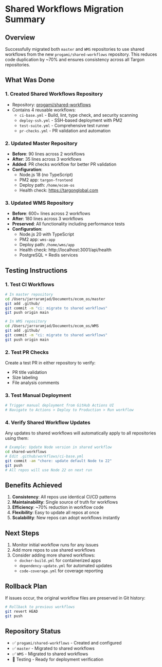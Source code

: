 # Shared Workflows Migration Summary

## Overview

Successfully migrated both `master` and `WMS` repositories to use shared workflows from the new `progami/shared-workflows` repository. This reduces code duplication by ~70% and ensures consistency across all Targon repositories.

## What Was Done

### 1. Created Shared Workflows Repository
- Repository: [progami/shared-workflows](https://github.com/progami/shared-workflows)
- Contains 4 reusable workflows:
  - `ci-base.yml` - Build, lint, type check, and security scanning
  - `deploy-ssh.yml` - SSH-based deployment with PM2
  - `test-suite.yml` - Comprehensive test runner
  - `pr-checks.yml` - PR validation and automation

### 2. Updated Master Repository
- **Before**: 90 lines across 2 workflows
- **After**: 35 lines across 3 workflows
- **Added**: PR checks workflow for better PR validation
- **Configuration**:
  - Node.js 18 (no TypeScript)
  - PM2 app: `targon-frontend`
  - Deploy path: `/home/ecom-os`
  - Health check: https://targonglobal.com

### 3. Updated WMS Repository
- **Before**: 600+ lines across 2 workflows
- **After**: 180 lines across 3 workflows
- **Preserved**: All functionality including performance tests
- **Configuration**:
  - Node.js 20 with TypeScript
  - PM2 app: `wms-app`
  - Deploy path: `/home/wms/app`
  - Health check: http://localhost:3001/api/health
  - PostgreSQL + Redis services

## Testing Instructions

### 1. Test CI Workflows

```bash
# In master repository
cd /Users/jarraramjad/Documents/ecom_os/master
git add .github/
git commit -m "ci: migrate to shared workflows"
git push origin main

# In WMS repository  
cd /Users/jarraramjad/Documents/ecom_os/WMS
git add .github/
git commit -m "ci: migrate to shared workflows"
git push origin main
```

### 2. Test PR Checks

Create a test PR in either repository to verify:
- PR title validation
- Size labeling
- File analysis comments

### 3. Test Manual Deployment

```bash
# Trigger manual deployment from GitHub Actions UI
# Navigate to Actions > Deploy to Production > Run workflow
```

### 4. Verify Shared Workflow Updates

Any updates to shared workflows will automatically apply to all repositories using them:

```bash
# Example: Update Node version in shared workflow
cd shared-workflows
# Edit .github/workflows/ci-base.yml
git commit -am "chore: update default Node to 22"
git push
# All repos will use Node 22 on next run
```

## Benefits Achieved

1. **Consistency**: All repos use identical CI/CD patterns
2. **Maintainability**: Single source of truth for workflows
3. **Efficiency**: ~70% reduction in workflow code
4. **Flexibility**: Easy to update all repos at once
5. **Scalability**: New repos can adopt workflows instantly

## Next Steps

1. Monitor initial workflow runs for any issues
2. Add more repos to use shared workflows
3. Consider adding more shared workflows:
   - `docker-build.yml` for containerized apps
   - `dependency-update.yml` for automated updates
   - `code-coverage.yml` for coverage reporting

## Rollback Plan

If issues occur, the original workflow files are preserved in Git history:

```bash
# Rollback to previous workflows
git revert HEAD
git push
```

## Repository Status

- ✅ `progami/shared-workflows` - Created and configured
- ✅ `master` - Migrated to shared workflows
- ✅ `WMS` - Migrated to shared workflows
- 🔄 Testing - Ready for deployment verification